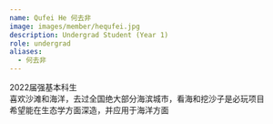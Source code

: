 ```yaml
---
name: Qufei He 何去非
image: images/member/hequfei.jpg
description: Undergrad Student (Year 1)
role: undergrad
aliases:
  - 何去非
---
```


<centre>
2022届强基本科生<br>
喜欢沙滩和海洋，去过全国绝大部分海滨城市，看海和挖沙子是必玩项目<br>
希望能在生态学方面深造，并应用于海洋方面<br>
</centre>
